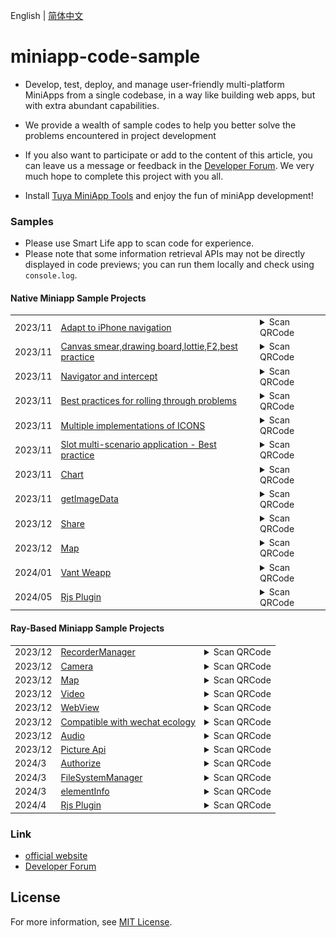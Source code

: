 English[](README.md) | [简体中文](README_zh.md)

# miniapp-code-sample

- Develop, test, deploy, and manage user-friendly multi-platform MiniApps from a single codebase, in a way like building web apps, but with extra abundant capabilities.

- We provide a wealth of sample codes to help you better solve the problems encountered in project development

- If you also want to participate or add to the content of this article, you can leave us a message or feedback in the [Developer Forum](https://www.tuyaos.com/posting.php?mode=post&f=10). We very much hope to complete this project with you all.

- Install [Tuya MiniApp Tools](https://developer.tuya.com/cn/miniapp/devtools/download) and enjoy the fun of miniApp development!

### Samples

- Please use Smart Life app to scan code for experience.
- Please note that some information retrieval APIs may not be directly displayed in code previews; you can run them locally and check using `console.log`.

#### Native Miniapp Sample Projects

<table>
<tr>
    <td>2023/11</td>
    <td><a href="https://github.com/Tuya-Community/tuya-miniapp-demo/tree/master/adapt-iphone-navigation">Adapt to iPhone navigation</a></td>
    <td>
    <details>
    <summary>Scan QRCode</summary>
    <img src="./qrCode/iOS.png" width="100" height="100">
    </details>
    </td>
</tr>
<tr>
    <td>2023/11</td>
    <td><a href="https://github.com/Tuya-Community/tuya-miniapp-demo/tree/master/canvas">Canvas smear,drawing board,lottie,F2,best practice</a></td>
    <td>
    <details>
    <summary>Scan QRCode</summary>
    <img src="./qrCode/canvas.png" width="100" height="100">
    </details>
    </td>
</tr>
<tr>
    <td>2023/11</td>
    <td><a href="https://github.com/Tuya-Community/tuya-miniapp-demo/tree/master/page-navigator">Navigator and intercept</a></td>
    <td>
    <details>
    <summary>Scan QRCode</summary>
    <img src="./qrCode/navigator.png" width="100" height="100">
    </details>
    </td>
</tr>
<tr>
    <td>2023/11</td>
    <td><a href="https://github.com/Tuya-Community/tuya-miniapp-demo/tree/master/popup-scroll">Best practices for rolling through problems</a></td>
    <td>
    <details>
    <summary>Scan QRCode</summary>
    <img src="./qrCode/scroll.png" width="100" height="100">
    </details>
    </td>
</tr>
<tr>
    <td>2023/11</td>
    <td><a href="https://github.com/Tuya-Community/tuya-miniapp-demo/tree/master/icon">Multiple implementations of ICONS</a></td>
    <td>
    <details>
    <summary>Scan QRCode</summary>
    <img src="./qrCode/icon.png" width="100" height="100">
    </details>
    </td>
</tr>
<tr>
    <td>2023/11</td>
    <td><a href="https://github.com/Tuya-Community/tuya-miniapp-demo/tree/master/slot">Slot multi-scenario application - Best practice</a></td>
    <td>
    <details>
    <summary>Scan QRCode</summary>
    <img src="./qrCode/slot.png" width="100" height="100">
    </details>
    </td>
</tr>
<tr>
    <td>2023/11</td>
    <td><a href="https://github.com/Tuya-Community/tuya-miniapp-demo/tree/master/uchart">Chart</a></td>
    <td>
    <details>
    <summary>Scan QRCode</summary>
    <img src="./qrCode/uchart.png" width="100" height="100">
    </details>
    </td>
</tr>
<tr>
    <td>2023/11</td>
    <td><a href="https://github.com/Tuya-Community/tuya-miniapp-demo/tree/master/getImageData">getImageData</a></td>
    <td>
    <details>
    <summary>Scan QRCode</summary>
    <img src="./qrCode/getImageData.png" width="100" height="100">
    </details>
    </td>
</tr>
<tr>
    <td>2023/12</td>
    <td><a href="https://github.com/Tuya-Community/tuya-miniapp-demo/tree/master/api-share">Share</a></td>
    <td>
    <details>
    <summary>Scan QRCode</summary>
    <img src="./qrCode/share.png" width="100" height="100">
    </details>
    </td>
</tr>
<tr>
    <td>2023/12</td>
    <td><a href="https://github.com/Tuya-Community/tuya-miniapp-demo/tree/master/map">Map</a></td>
    <td>
    <details>
    <summary>Scan QRCode</summary>
    <img src="./qrCode/map.png" width="100" height="100">
    </details>
    </td>
</tr>
<tr>
    <td>2024/01</td>
    <td><a href="https://github.com/Tuya-Community/tuya-miniapp-demo/tree/master/vant-weapp">Vant Weapp</a></td>
    <td>
    <details>
    <summary>Scan QRCode</summary>
    <img src="./qrCode/vant-weapp.png" width="100" height="100">
    </details>
    </td>
</tr>
<tr>
    <td>2024/05</td>
    <td><a href="https://github.com/Tuya-Community/tuya-miniapp-demo/tree/master/rjsPlugin">Rjs Plugin</a></td>
    <td>
    <details>
    <summary>Scan QRCode</summary>
    <img src="./qrCode/rjsPlugin.png" width="100" height="100">
    </details>
    </td>
</tr>
</table>

#### Ray-Based Miniapp Sample Projects

<table>
<tr>
    <td>2023/12</td>
    <td><a href="https://github.com/Tuya-Community/tuya-miniapp-demo/tree/master/recorderManager">RecorderManager</a></td>
    <td>
    <details>
    <summary>Scan QRCode</summary>
    <img src="./qrCode/recorder.png" width="100" height="100"> 
    </details>
    </td>
</tr>
<tr>
    <td>2023/12</td>
    <td><a href="https://github.com/Tuya-Community/tuya-miniapp-demo/tree/master/rayCamera">Camera</a></td>
    <td>
    <details>
    <summary>Scan QRCode</summary>
    <img src="./qrCode/rayCamera.png" width="100" height="100">
    </details>
    </td>
</tr>
<tr>
    <td>2023/12</td>
    <td><a href="https://github.com/Tuya-Community/tuya-miniapp-demo/tree/master/rayMap">Map</a></td>
    <td>
    <details>
    <summary>Scan QRCode</summary>
    <img src="./qrCode/rayMap.png" width="100" height="100">
    </details>
    </td>
</tr>
<tr>
    <td>2023/12</td>
    <td><a href="https://github.com/Tuya-Community/tuya-miniapp-demo/tree/master/rayVideo">Video</a></td>
    <td>
    <details>
    <summary>Scan QRCode</summary>
    <img src="./qrCode/rayVideo.png" width="100" height="100">
    </details>
    </td>
</tr>
<tr>
    <td>2023/12</td>
    <td><a href="https://github.com/Tuya-Community/tuya-miniapp-demo/tree/master/rayWebView">WebView</a></td>
    <td>
    <details>
    <summary>Scan QRCode</summary>
    <img src="./qrCode/rayWebView.png" width="100" height="100">
    </details>
    </td>
</tr>
<tr>
    <td>2023/12</td>
    <td><a href="https://github.com/Tuya-Community/tuya-miniapp-demo/tree/master/rayUseWX">Compatible with wechat ecology</a></td>
    <td>
    <details>
    <summary>Scan QRCode</summary>
    <img src="./qrCode/rayWx.png" width="100" height="100">
    </details>
    </td>
</tr>
<tr>
    <td>2023/12</td>
    <td><a href="https://github.com/Tuya-Community/tuya-miniapp-demo/tree/master/rayAudio">Audio</a></td>
    <td>
    <details>
    <summary>Scan QRCode</summary>
    <img src="./qrCode/rayAudio.png" width="100" height="100">
    </details>
    </td>
</tr>
<tr>
    <td>2023/12</td>
    <td><a href="https://github.com/Tuya-Community/tuya-miniapp-demo/tree/master/rayPicApi">Picture Api</a></td>
    <td>
    <details>
    <summary>Scan QRCode</summary>
    <img src="./qrCode/rayPicApi.png" width="100" height="100">
    </details>
    </td>
</tr>
<tr>
    <td>2024/3</td>
    <td><a href="https://github.com/Tuya-Community/tuya-miniapp-demo/tree/master/rayAuthorize">Authorize</a></td>
    <td>
    <details>
    <summary>Scan QRCode</summary>
    <img src="./qrCode/rayAuthorize.png" width="100" height="100">
    </details>
    </td>
</tr>
<tr>
    <td>2024/3</td>
    <td><a href="https://github.com/Tuya-Community/tuya-miniapp-demo/tree/master/rayFileSystemManager">FileSystemManager</a></td>
    <td>
    <details>
    <summary>Scan QRCode</summary>
    <img src="./qrCode/rayFileSystemManager.png" width="100" height="100">
    </details>
    </td>
</tr>
<tr>
    <td>2024/3</td>
    <td><a href="https://github.com/Tuya-Community/tuya-miniapp-demo/tree/master/rayElementInfo">elementInfo</a></td>
    <td>
    <details>
    <summary>Scan QRCode</summary>
    <img src="./qrCode/rayElementInfo.png" width="100" height="100">
    </details>
    </td>
</tr>
<tr>
    <td>2024/4</td>
    <td><a href="https://github.com/Tuya-Community/tuya-miniapp-demo/tree/master/rayRjsPlugin">Rjs Plugin</a></td>
    <td>
    <details>
    <summary>Scan QRCode</summary>
    <img src="./qrCode/rayRjsPlugin.png" width="100" height="100">
    </details>
    </td>
</tr>
</table>

### Link

- [official website](https://developer.tuya.com/cn/miniapp)
- [Developer Forum](https://www.tuyaos.com/posting.php?mode=post&f=10)

## License

For more information, see [MIT License](LICENSE).
